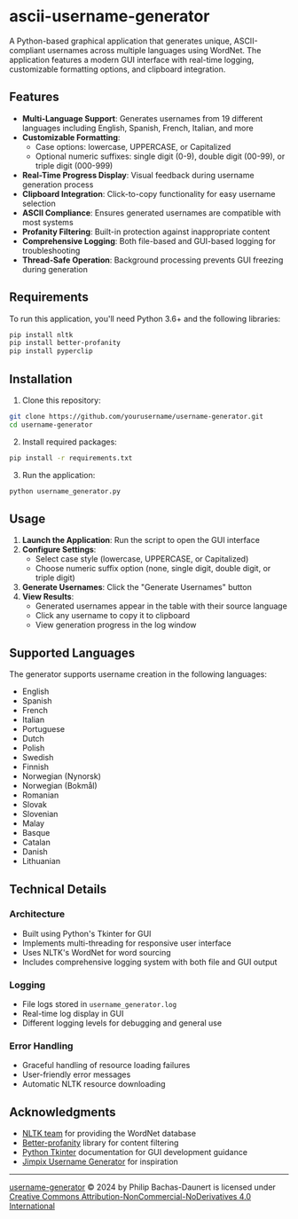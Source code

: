 # ascii-username-generator

A Python-based graphical application that generates unique, ASCII-compliant usernames across multiple languages using WordNet. The application features a modern GUI interface with real-time logging, customizable formatting options, and clipboard integration.

## Features

- **Multi-Language Support**: Generates usernames from 19 different languages including English, Spanish, French, Italian, and more
- **Customizable Formatting**:
  - Case options: lowercase, UPPERCASE, or Capitalized
  - Optional numeric suffixes: single digit (0-9), double digit (00-99), or triple digit (000-999)
- **Real-Time Progress Display**: Visual feedback during username generation process
- **Clipboard Integration**: Click-to-copy functionality for easy username selection
- **ASCII Compliance**: Ensures generated usernames are compatible with most systems
- **Profanity Filtering**: Built-in protection against inappropriate content
- **Comprehensive Logging**: Both file-based and GUI-based logging for troubleshooting
- **Thread-Safe Operation**: Background processing prevents GUI freezing during generation

## Requirements

To run this application, you'll need Python 3.6+ and the following libraries:

```bash
pip install nltk
pip install better-profanity
pip install pyperclip
```

## Installation

1. Clone this repository:
```bash
git clone https://github.com/yourusername/username-generator.git
cd username-generator
```

2. Install required packages:
```bash
pip install -r requirements.txt
```

3. Run the application:
```bash
python username_generator.py
```

## Usage

1. **Launch the Application**: Run the script to open the GUI interface
2. **Configure Settings**:
   - Select case style (lowercase, UPPERCASE, or Capitalized)
   - Choose numeric suffix option (none, single digit, double digit, or triple digit)
3. **Generate Usernames**: Click the "Generate Usernames" button
4. **View Results**: 
   - Generated usernames appear in the table with their source language
   - Click any username to copy it to clipboard
   - View generation progress in the log window

## Supported Languages

The generator supports username creation in the following languages:
- English
- Spanish
- French
- Italian
- Portuguese
- Dutch
- Polish
- Swedish
- Finnish
- Norwegian (Nynorsk)
- Norwegian (Bokmål)
- Romanian
- Slovak
- Slovenian
- Malay
- Basque
- Catalan
- Danish
- Lithuanian

## Technical Details

### Architecture
- Built using Python's Tkinter for GUI
- Implements multi-threading for responsive user interface
- Uses NLTK's WordNet for word sourcing
- Includes comprehensive logging system with both file and GUI output

### Logging
- File logs stored in `username_generator.log`
- Real-time log display in GUI
- Different logging levels for debugging and general use

### Error Handling
- Graceful handling of resource loading failures
- User-friendly error messages
- Automatic NLTK resource downloading

## Acknowledgments

- [NLTK team](https://www.nltk.org/) for providing the WordNet database
- [Better-profanity](https://pypi.org/project/better-profanity/) library for content filtering 
- [Python Tkinter](https://docs.python.org/3/library/tkinter.html) documentation for GUI development guidance
- [Jimpix Username Generator](https://jimpix.co.uk/words/username-generator.php) for inspiration

---
[username-generator](https://github.com/yourusername/username-generator) © 2024 by Philip Bachas-Daunert is licensed under [Creative Commons Attribution-NonCommercial-NoDerivatives 4.0 International](https://creativecommons.org/licenses/by-nc-nd/4.0/)
